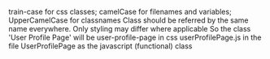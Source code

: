 train-case for css classes; camelCase for filenames and variables; UpperCamelCase for classnames
Class should be referred by the same name everywhere. Only styling may differ where applicable
So the class 'User Profile Page' will be
    user-profile-page in css
    userProfilePage.js in the file
    UserProfilePage as the javascript (functional) class